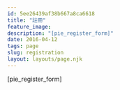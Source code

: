 ```yaml
---
id: 5ee26439af38b667a8ca6618
title: "註冊"
feature_image: 
description: "[pie_register_form]"
date: 2016-04-12
tags: page
slug: registration
layout: layouts/page.njk
---
```


\[pie\_register\_form\]
